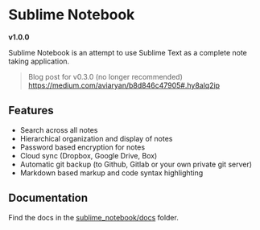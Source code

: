 # Sublime Notebook

**v1.0.0**

Sublime Notebook is an attempt to use Sublime Text as a complete note taking application.

> Blog post for v0.3.0 (no longer recommended) https://medium.com/aviaryan/b8d846c47905#.hy8alq2ip


## Features

* Search across all notes
* Hierarchical organization and display of notes
* Password based encryption for notes
* Cloud sync (Dropbox, Google Drive, Box)
* Automatic git backup (to Github, Gitlab or your own private git server)
* Markdown based markup and code syntax highlighting


## Documentation

Find the docs in the [sublime_notebook/docs](sublime_notebook/docs) folder.
